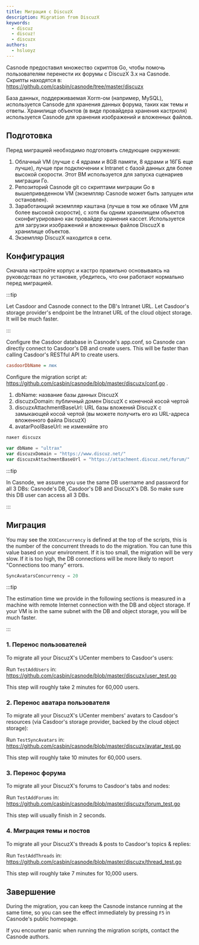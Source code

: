 ```yaml
---
title: Миграция с DiscuzX
description: Migration from DiscuzX
keywords:
  - discuz
  - discuz!
  - discuzx
authors:
  - hsluoyz
---
```


Casnode предоставил множество скриптов Go, чтобы помочь пользователям перенести их форумы с DiscuzX 3.x на Casnode. Скрипты находятся в: https://github.com/casbin/casnode/tree/master/discuzx

База данных, поддерживаемая Xorm-ом (например, MySQL), используется Cansode для хранения данных форума, таких как темы и ответы. Хранилище объектов (в виде провайдера хранения кастрюля) используется Casnode для хранения изображений и вложенных файлов.

## Подготовка

Перед миграцией необходимо подготовить следующие окружения:

1. Облачный VM (лучше с 4 ядрами и 8GB памяти, 8 ядрами и 16ГБ еще лучше), лучше при подключении к Intranet с базой данных для более высокой скорости. Этот ВМ используется для запуска сценариев миграции Го.
2. Репозиторий Casnode git со скриптами миграции Go в вышеприведенном VM (экземпляр Casnode может быть запущен или остановлен).
3. Заработающий экземпляр каштана (лучше в том же облаке VM для более высокой скорости), с хотя бы одним хранилищем объектов сконфигурировано как провайдер хранения кассет. Используется для загрузки изображений и вложенных файлов DiscuzX в хранилище объектов.
4. Экземпляр DiscuzX находится в сети.

## Конфигурация

Сначала настройте корпус и кастро правильно основываясь на руководствах по установке, убедитесь, что они работают нормально перед миграцией.

:::tip

Let Casdoor and Casnode connect to the DB's Intranet URL. Let Casdoor's storage provider's endpoint be the Intranet URL of the cloud object storage. It will be much faster.

:::

Configure the Casdoor database in Casnode's app.conf, so Casnode can directly connect to Casdoor's DB and create users. This will be faster than calling Casdoor's RESTful API to create users.

```ini
casdoorDbName = люк
```

Configure the migration script at: https://github.com/casbin/casnode/blob/master/discuzx/conf.go .

1. dbName: название базы данных DiscuzX
2. discuzxDomain: публичный домен DiscuzX с конечной косой чертой
3. discuzxAttachmentBaseUrl: URL базы вложений DiscuzX с замыкающей косой чертой (вы можете получить его из URL-адреса вложенного файла DiscuzX)
4. avatarPoolBaseUrl: не изменяйте это

```go
пакет discuzx

var dbName = "ultrax"
var discuzxDomain = "https://www.discuz.net/"
var discuzxAttachmentBaseUrl = "https://attachment.discuz.net/forum/"
```

:::tip

In Casnode, we assume you use the same DB username and password for all 3 DBs: Casnode's DB, Casdoor's DB and DiscuzX's DB. So make sure this DB user can access all 3 DBs.

:::

## Миграция

You may see the `XXXConcurrency` is defined at the top of the scripts, this is the number of the concurrent threads to do the migration. You can tune this value based on your environment. If it is too small, the migration will be very slow. If it is too high, the DB connections will be more likely to report "Connections too many" errors.

```go
SyncAvatarsConcurrency = 20
```

:::tip

The estimation time we provide in the following sections is measured in a machine with remote Internet connection with the DB and object storage. If your VM is in the same subnet with the DB and object storage, you will be much faster.

:::

### 1. Перенос пользователей

To migrate all your DiscuzX's UCenter members to Casdoor's users:

Run `TestAddUsers` in: https://github.com/casbin/casnode/blob/master/discuzx/user_test.go

This step will roughly take 2 minutes for 60,000 users.

### 2. Перенос аватара пользователя

To migrate all your DiscuzX's UCenter members' avatars to Casdoor's resources (via Casdoor's storage provider, backed by the cloud object storage):

Run `TestSyncAvatars` in: https://github.com/casbin/casnode/blob/master/discuzx/avatar_test.go

This step will roughly take 10 minutes for 60,000 users.

### 3. Перенос форума

To migrate all your DiscuzX's forums to Casdoor's tabs and nodes:

Run `TestAddForums` in: https://github.com/casbin/casnode/blob/master/discuzx/forum_test.go

This step will usually finish in 2 seconds.

### 4. Миграция темы и постов

To migrate all your DiscuzX's threads & posts to Casdoor's topics & replies:

Run `TestAddThreads` in: https://github.com/casbin/casnode/blob/master/discuzx/thread_test.go

This step will roughly take 7 minutes for 10,000 users.

## Завершение

During the migration, you can keep the Casnode instance running at the same time, so you can see the effect immediately by pressing `F5` in Casnode's public homepage.

If you encounter panic when running the migration scripts, contact the Casnode authors.
